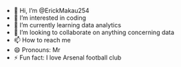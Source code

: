 - 👋 Hi, I’m @ErickMakau254
- 👀 I’m interested in coding
- 🌱 I’m currently learning data analytics
- 💞️ I’m looking to collaborate on anything concerning data
- 📫 How to reach me 
- 😄 Pronouns: Mr 
- ⚡ Fun fact: I love Arsenal football club

<!---
ErickMakau254/ErickMakau254 is a ✨ special ✨ repository because its `README.md` (this file) appears on your GitHub profile.
You can click the Preview link to take a look at your changes.
--->
